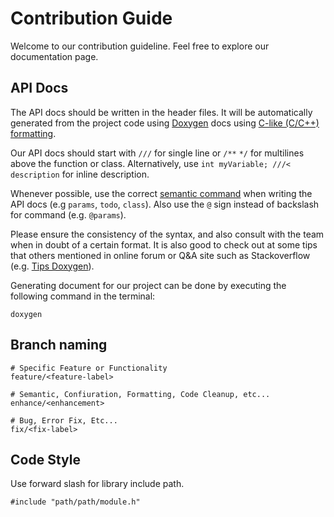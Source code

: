 # Contribution Guide

Welcome to our contribution guideline. Feel free to explore our documentation page.

## API Docs

The API docs should be written in the header files. It will be automatically generated from the project code
using [Doxygen](http://www.doxygen.org/) docs using [C-like (C/C++) formatting](https://www.stack.nl/~dimitri/doxygen/manual/docblocks.html#cppblock).

Our API docs should start with  `///` for single line or `/**` `*/` for multilines above the function or class.
Alternatively, use `int myVariable; ///< description` for inline description.

Whenever possible, use the correct [semantic command](https://www.stack.nl/~dimitri/doxygen/manual/commands.html) when writing the API docs (e.g `params`, `todo`, `class`). Also use the `@` sign instead of backslash for command (e.g. `@params`).

Please ensure the consistency of the syntax, and also consult with the team when in doubt of a certain format. It is also good to check out at some tips that others mentioned in online forum or Q&A site such as Stackoverflow (e.g. [Tips Doxygen](https://www.stack.nl/~dimitri/doxygen/manual/commands.html)).

Generating document for our project can be done by executing the following command in the terminal:

    doxygen

## Branch naming

    # Specific Feature or Functionality
    feature/<feature-label>
    
    # Semantic, Confiuration, Formatting, Code Cleanup, etc...
    enhance/<enhancement>
    
    # Bug, Error Fix, Etc...
    fix/<fix-label>

## Code Style

Use forward slash for library include path.

    #include "path/path/module.h"

